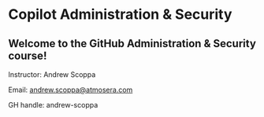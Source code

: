 # Copilot Administration & Security

## Welcome to the GitHub Administration & Security course!

Instructor: Andrew Scoppa

Email: andrew.scoppa@atmosera.com

GH handle:  andrew-scoppa


